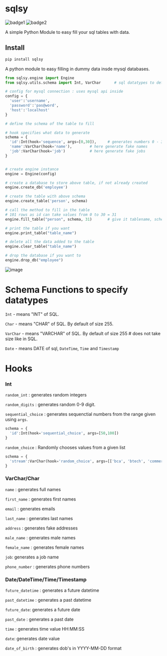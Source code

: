 # sqlsy
![badge1](https://img.shields.io/static/v1?label=python%203&message=SQL&color=blue)
![badge2](https://img.shields.io/static/v1?label=easy&message=install&color=green)

A simple Python Module to easy fill your sql tables with data.

## Install
```bash
pip install sqlsy
```

A python module to easy filling in dummy data insde mysql databases.

```python
from sqlsy.engine import Engine
from sqlsy.utils.schema import Int, VarChar      # sql datatypes to define schema

# config for mysql connection : uses mysql api inside
config = {
  'user':'username',
  'password':'pas@word',
  'host':'localhost'
}

# define the schema of the table to fill

# hook specifies what data to generate
schema = {
  'id':Int(hook='sequence', args=[0,30]),     # generates numbers 0 - 30 including 30
  'name':VarChar(hook='name'),        # here generate fake names
  'job':VarChar(hook='job')           # here generate fake jobs
}


# create engine instance
engine = Engine(config)

# create a database to store above table, if not already created
engine.create_db('employee')

# create the table with above schema
engine.create_table('person', schema)

# call the method to fill in the table
# 101 rows as id can take values from 0 to 30 = 31
engine.fill_table("person", schema, 31)       # give it tablename, schema of table and no of rows.

# print the table if you want
engine.print_table("table_name")

# delete all the data added to the table
engine.clear_table("table_name")

# drop the database if you want to
engine.drop_db("employee")
```

![image](https://user-images.githubusercontent.com/76217003/230254219-aafe049f-93cd-45ff-ab97-22d960785add.png)


# Schema Functions to specify datatypes
`Int` - means "INT" of SQL.

`Char` - means "CHAR" of SQL. By default of size 255.

`VarChar` - means "VARCHAR" of SQL. By default of size 255 # does not take size like in SQL.

`Date` - means DATE of sql, `DateTime`, `Time` and `Timestamp`


# Hooks
### Int
`random_int` : generates random integers

`random_digits` : generates random 0-9 digit.

`sequential_choice` : generates sequenctial numbers from the range given using `args`.

```python
schema = {
  'id':Int(hook='sequential_choice', args=[50,100])
}
```

`random_choice` : Randomly chooses values from a given list
```python
schema = {
  'stream':VarChar(hook='random_choice', args=[['bca', 'btech', 'commerce', 'mtech']])
}
```

### VarChar/Char
`name` : generates full names

`first_name` : generates first names

`email` : generates emails

`last_name` : generates last names

`address` : generates fake addresses

`male_name` : generates male names

`female_name` : generates female names

`job`: generates a job name

`phone_number` : generates phone numbers


### Date/DateTime/Time/Timestamp

`future_datetime` : generates a future datetime

`past_datetime` : generates a past datetime

`future_date`: generates a future date

`past_date` : generates a past date

`time` : generates time value HH:MM:SS

`date`: generates date value

`date_of_birth` : generates dob's in YYYY-MM-DD format
